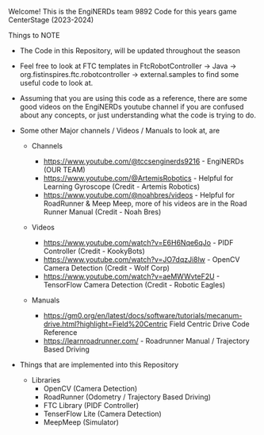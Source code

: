 Welcome! This is the EngiNERDs team 9892 Code for this years game CenterStage (2023-2024)

Things to NOTE

  * The Code in this Repository, will be updated throughout the season

  * Feel free to look at FTC templates in FtcRobotController -> Java -> org.fistinspires.ftc.robotcontroller
    -> external.samples to find some useful code to look at.

  * Assuming that you are using this code as a reference, there are some good videos on the
    EngiNERDs youtube channel if you are confused about any concepts, or just 
    understanding what the code is trying to do.

  * Some other Major channels / Videos / Manuals to look at, are

    * Channels
      * https://www.youtube.com/@tccsenginerds9216  - EngiNERDs (OUR TEAM)
      * https://www.youtube.com/@ArtemisRobotics - Helpful for Learning Gyroscope
        (Credit - Artemis Robotics)
      * https://www.youtube.com/@noahbres/videos - Helpful for RoadRunner & Meep Meep, more of his 
        videos are in the Road Runner Manual (Credit - Noah Bres)
    
    * Videos
      * https://www.youtube.com/watch?v=E6H6Nqe6qJo - PIDF Controller (Credit - KookyBots)
      * https://www.youtube.com/watch?v=JO7dqzJi8lw - OpenCV Camera Detection (Credit - Wolf Corp)
      * https://www.youtube.com/watch?v=aeMWWvteF2U - TensorFlow Camera Detection (Credit - Robotic Eagles)
    
    * Manuals 
      * https://gm0.org/en/latest/docs/software/tutorials/mecanum-drive.html?highlight=Field%20Centric
        Field Centric Drive Code Reference
      * https://learnroadrunner.com/ - Roadrunner Manual / Trajectory Based Driving

* Things that are implemented into this Repository
  
    * Libraries
      * OpenCV (Camera Detection)
      * RoadRunner (Odometry / Trajectory Based Driving)
      * FTC Library (PIDF Controller)
      * TenserFlow Lite (Camera Detection)
      * MeepMeep (Simulator)
    
